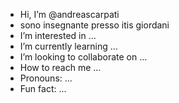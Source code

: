 - Hi, I’m @andreascarpati
- sono insegnante presso itis giordani
-  I’m interested in ...
- I’m currently learning ...
- I’m looking to collaborate on ...
- How to reach me ...
-  Pronouns: ...
-  Fun fact: ...

<!---
andreascarpati/andreascarpati is a ✨ special ✨ repository because its `README.md` (this file) appears on your GitHub profile.
You can click the Preview link to take a look at your changes.
--->
